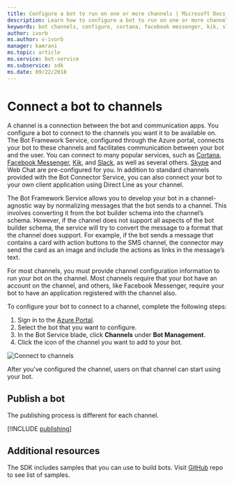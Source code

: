 ```yaml
---
title: Configure a bot to run on one or more channels | Microsoft Docs
description: Learn how to configure a bot to run on one or more channels using the Bot Framework Portal.
keywords: bot channels, configure, cortana, facebook messenger, kik, slack, skype, azure portal
author: ivorb
ms.author: v-ivorb
manager: kamrani
ms.topic: article
ms.service: bot-service
ms.subservice: sdk
ms.date: 09/22/2018
---
```


# Connect a bot to channels

A channel is a connection between the bot  and communication apps. You configure a bot to connect to the channels you want it to be available on. The Bot Framework Service, configured through the Azure portal, connects your bot to these channels and facilitates communication between your bot and the user. You can connect to many popular services, such as [Cortana](bot-service-channel-connect-cortana.md), [Facebook Messenger](bot-service-channel-connect-facebook.md), [Kik](bot-service-channel-connect-kik.md), and [Slack](bot-service-channel-connect-slack.md), as well as several others. [Skype](https://dev.skype.com/bots) and Web Chat are pre-configured for you. In addition to standard channels provided with the Bot Connector Service, you can also connect your bot to your own client application using Direct Line as your channel.

The Bot Framework Service allows you to develop your bot in a channel-agnostic way by normalizing messages that the bot sends to a channel. This involves converting it from the bot builder schema into the channel’s schema. However, if the channel does not support all aspects of the bot builder schema, the service will try to convert the message to a format that the channel does support. For example, if the bot sends a message that contains a card with action buttons to the SMS channel, the connector may send the card as an image and include the actions as links in the message’s text.



For most channels, you must provide channel configuration information to run your bot on the channel. Most channels require that your bot have an account on the channel, and others, like Facebook Messenger, require your bot to have an application registered with the channel also.

To configure your bot to connect to a channel, complete the following steps:

1. Sign in to the <a href="https://portal.azure.com" target="_blank">Azure Portal</a>.
1. Select the bot that you want to configure.
3. In the Bot Service blade, click **Channels** under **Bot Management**.
4. Click the icon of the channel you want to add to your bot.

![Connect to channels](./media/channels/connect-to-channels.png)

After you've configured the channel, users on that channel can start using your bot.

## Publish a bot

The publishing process is different for each channel.

[!INCLUDE [publishing](./includes/snippet-publish-to-channel.md)]

## Additional resources
The SDK includes samples that you can use to build bots. Visit [GitHub](https://github.com/Microsoft/BotBuilder-samples) repo to see list of samples.
